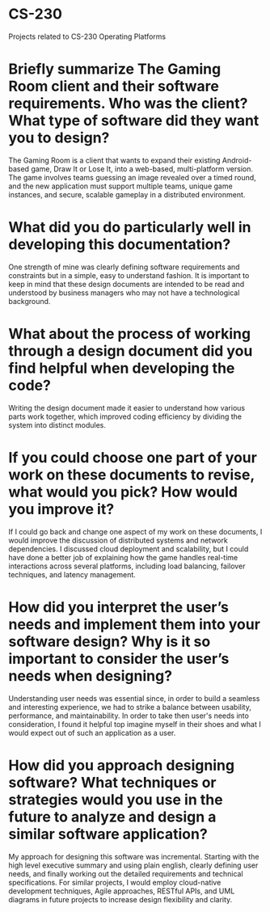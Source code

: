 # CS-230
Projects related to CS-230 Operating Platforms

# Briefly summarize The Gaming Room client and their software requirements. Who was the client? What type of software did they want you to design?
  The Gaming Room is a client that wants to expand their existing Android-based game, Draw It or Lose It, into a web-based, multi-platform version. The game involves teams guessing an image revealed over a timed round, and the new application must support multiple teams, unique game instances, and secure, scalable     gameplay in a distributed environment.
  
# What did you do particularly well in developing this documentation?
  One strength of mine was clearly defining software requirements and constraints but in a simple, easy to understand fashion. It is important to keep in mind that these design documents are intended to be read and understood by business managers who may not have a technological background.
  
# What about the process of working through a design document did you find helpful when developing the code?
  Writing the design document made it easier to understand how various parts work together, which improved coding efficiency by dividing the system into distinct modules.
  
# If you could choose one part of your work on these documents to revise, what would you pick? How would you improve it?
  If I could go back and change one aspect of my work on these documents, I would improve the discussion of distributed systems and network dependencies. I discussed cloud deployment and scalability, but I could have done a better job of explaining how the game handles real-time interactions across several platforms, including load balancing, failover techniques, and latency management.
  
# How did you interpret the user’s needs and implement them into your software design? Why is it so important to consider the user’s needs when designing?
  Understanding user needs was essential since, in order to build a seamless and interesting experience, we had to strike a balance between usability, performance, and maintainability. In order to take then user's needs into consideration, I found it helpful top imagine myself in their shoes and what I would expect out of such an application as a user.
  
# How did you approach designing software? What techniques or strategies would you use in the future to analyze and design a similar software application?
My approach for designing this software was incremental. Starting with the high level executive summary and using plain english, clearly defining user needs, and finally working out the detailed requirements and technical specifications. For similar projects, I would employ cloud-native development techniques, Agile approaches, RESTful APIs, and UML diagrams in future projects to increase design flexibility and clarity.
